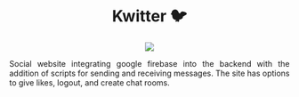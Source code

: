 <h1 align="center"> Kwitter 🐦 </h1> 

<p align="center">
  <img src="https://user-images.githubusercontent.com/100588945/170876368-3194751b-da19-4cac-a164-75082593421b.gif">
</p>

<p align="justify">
Social website integrating google firebase into the backend with the addition of scripts for sending and receiving messages. The site has options to give likes, logout, and create chat rooms.
</p>
